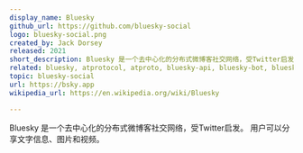 ```yaml
---
display_name: Bluesky
github_url: https://github.com/bluesky-social
logo: bluesky-social.png
created_by: Jack Dorsey
released: 2021
short_description: Bluesky 是一个去中心化的分布式微博客社交网络，受Twitter启发。
related: bluesky, atprotocol, atproto, bluesky-api, bluesky-bot, bluesky-clients 
topic: bluesky-social
url: https://bsky.app
wikipedia_url: https://en.wikipedia.org/wiki/Bluesky

---
```

Bluesky 是一个去中心化的分布式微博客社交网络，受Twitter启发。
用户可以分享文字信息、图片和视频。
